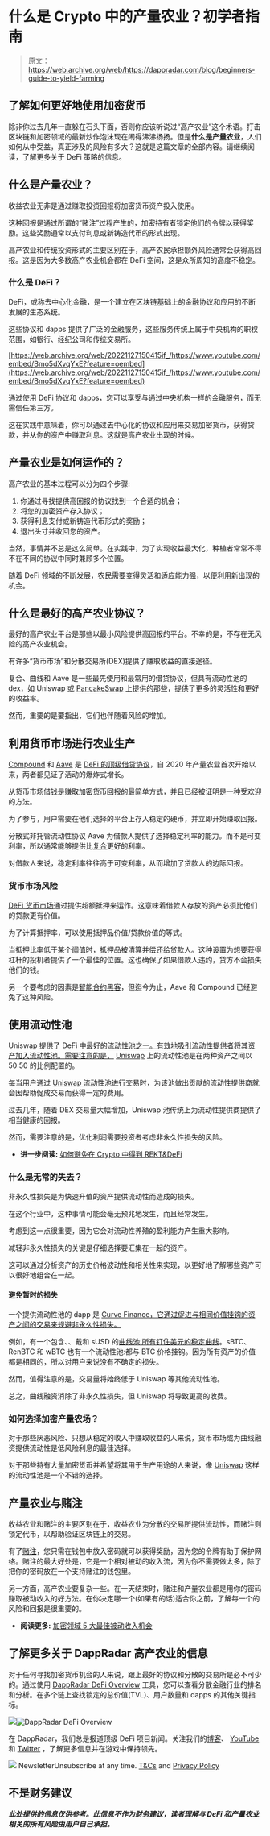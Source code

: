 # 什么是 Crypto 中的产量农业？初学者指南

> 原文：<https://web.archive.org/web/https://dappradar.com/blog/beginners-guide-to-yield-farming>

## 了解如何更好地使用加密货币

除非你过去几年一直躲在石头下面，否则你应该听说过“高产农业”这个术语。打击区块链和加密领域的最新炒作泡沫现在闹得沸沸扬扬。但是**什么是产量农业**，人们如何从中受益，真正涉及的风险有多大？这就是这篇文章的全部内容。请继续阅读，了解更多关于 DeFi 策略的信息。

## 什么是产量农业？

收益农业无非是通过赚取投资回报将加密货币资产投入使用。

这种回报是通过所谓的“赌注”过程产生的，加密持有者锁定他们的令牌以获得奖励。这些奖励通常以支付利息或新铸造代币的形式出现。

高产农业和传统投资形式的主要区别在于，高产农民承担额外风险通常会获得高回报。这是因为大多数高产农业机会都在 DeFi 空间，这是众所周知的高度不稳定。

### 什么是 DeFi？

DeFi，或称去中心化金融，是一个建立在区块链基础上的金融协议和应用的不断发展的生态系统。

这些协议和 dapps 提供了广泛的金融服务，这些服务传统上属于中央机构的职权范围，如银行、经纪公司和传统交易所。

[https://web.archive.org/web/20221127150415if_/https://www.youtube.com/embed/Bmo5dXvqYxE?feature=oembed](https://web.archive.org/web/20221127150415if_/https://www.youtube.com/embed/Bmo5dXvqYxE?feature=oembed)

通过使用 DeFi 协议和 dapps，您可以享受与通过中央机构一样的金融服务，而无需信任第三方。

这在实践中意味着，你可以通过去中心化的协议和应用来交易加密货币，获得贷款，并从你的资产中赚取利息。这就是高产农业出现的时候。

## 产量农业是如何运作的？

高产农业的基本过程可以分为四个步骤:

1.  你通过寻找提供高回报的协议找到一个合适的机会；
2.  将您的加密资产存入协议；
3.  获得利息支付或新铸造代币形式的奖励；
4.  退出头寸并收回您的资产。

当然，事情并不总是这么简单。在实践中，为了实现收益最大化，种植者常常不得不在不同的协议中同时兼顾多个位置。

随着 DeFi 领域的不断发展，农民需要变得灵活和适应能力强，以便利用新出现的机会。

## 什么是最好的高产农业协议？

最好的高产农业平台是那些以最小风险提供高回报的平台。不幸的是，不存在无风险的高产农业机会。

有许多“货币市场”和分散交易所(DEX)提供了赚取收益的直接途径。

复合、曲线和 Aave 是一些最先使用和最常用的借贷协议，但具有流动性池的 dex，如 Uniswap 或 [PancakeSwap](https://web.archive.org/web/20221127150415/https://dappradar.com/blog/what-is-pancakeswap-and-how-to-use-it) 上提供的那些，提供了更多的灵活性和更好的收益率。

然而，重要的是要指出，它们也伴随着风险的增加。

## 利用货币市场进行农业生产

[Compound](https://web.archive.org/web/20221127150415/http://compound.finance/) 和 [Aave](https://web.archive.org/web/20221127150415/https://dappradar.com/app/1823/aave) 是 [DeFi 的顶级借贷协议](https://web.archive.org/web/20221127150415/https://dappradar.com/rankings/category/defi)，自 2020 年产量农业首次开始以来，两者都见证了活动的爆炸式增长。

从货币市场借钱是赚取加密货币回报的最简单方式，并且已经被证明是一种受欢迎的方法。

为了参与，用户需要在他们选择的平台上存入稳定的硬币，并立即开始赚取回报。

分散式非托管流动性协议 Aave 为借款人提供了选择稳定利率的能力。而不是可变利率，所以通常能够提供比[复合](https://web.archive.org/web/20221127150415/https://dappradar.com/app/989/compound)更好的利率。

对借款人来说，稳定利率往往高于可变利率，从而增加了贷款人的边际回报。

### 货币市场风险

[DeFi 货币市场](https://web.archive.org/web/20221127150415/https://dappradar.com/rankings/category/defi)通过提供超额抵押来运作。这意味着借款人存放的资产必须比他们的贷款更有价值。

为了计算抵押率，可以使用抵押品价值/贷款价值的等式。

当抵押比率低于某个阈值时，抵押品被清算并偿还给贷款人。这种设置为想要获得杠杆的投机者提供了一个最佳的位置。这也确保了如果借款人违约，贷方不会损失他们的钱。

另一个要考虑的因素是[智能合约黑客](https://web.archive.org/web/20221127150415/https://dappradar.com/blog/25m-taken-in-defi-loan-attack)，但迄今为止，Aave 和 Compound 已经避免了这种风险。

## 使用流动性池

Uniswap 提供了 DeFi 中最好的[流动性池之一。有效地吸引流动性提供者将其资产加入流动性池。需要注意的是，](https://web.archive.org/web/20221127150415/https://dappradar.com/blog/what-is-liquidity-pool-and-liquidity-provider) [Uniswap](https://web.archive.org/web/20221127150415/https://dappradar.com/ethereum/exchanges/uniswap-1) 上的流动性池是在两种资产之间以 50:50 的比例配置的。

每当用户通过 [Uniswap 流动性池](https://web.archive.org/web/20221127150415/http://uniswap.io/)进行交易时，为该池做出贡献的流动性提供商就会因帮助促成交易而获得一定的费用。

过去几年，随着 DEX 交易量大幅增加，Uniswap 池传统上为流动性提供商提供了相当健康的回报。

然而，需要注意的是，优化利润需要投资者考虑非永久性损失的风险。

*   **进一步阅读:** [如何避免在 Crypto 中得到 REKT&DeFi](https://web.archive.org/web/20221127150415/https://dappradar.com/blog/how-to-avoid-getting-rekt-in-crypto-defi)

### 什么是无常的失去？

非永久性损失是为快速升值的资产提供流动性而造成的损失。

在这个行业中，这种事情可能会毫无预兆地发生，而且经常发生。

考虑到这一点很重要，因为它会对流动性养殖的盈利能力产生重大影响。

减轻非永久性损失的关键是仔细选择要汇集在一起的资产。

这可以通过分析资产的历史价格波动性和相关性来实现，以更好地了解哪些资产可以很好地组合在一起。

#### 避免暂时的损失

一个提供流动性池的 dapp 是 [Curve Finance，它通过促进与相同价值挂钩的资产之间的交易来规避非永久性损失。](https://web.archive.org/web/20221127150415/https://beta.curve.fi/?utm_source=DappRadar&utm_content=visit-website)

例如，有一个包含、、戴和 sUSD 的[曲线池:所有钉住美元的稳定曲线](https://web.archive.org/web/20221127150415/https://www.curve.fi/susdv2)。sBTC、RenBTC 和 wBTC 也有一个流动性池:都与 BTC 价格挂钩。因为所有资产的价值都是相同的，所以对用户来说没有不确定的损失。

然而，值得注意的是，交易量将始终低于 Uniswap 等其他流动性池。

总之，曲线融资消除了非永久性损失，但 Uniswap 将导致更高的收费。

### 如何选择加密产量农场？

对于那些厌恶风险、只想从稳定的收入中赚取收益的人来说，货币市场或为曲线融资提供流动性是低风险利息的最佳选择。

对于那些持有大量加密货币并希望将其用于生产用途的人来说，像 [Uniswap](https://web.archive.org/web/20221127150415/https://uniswap.org/) 这样的流动性池是一个不错的选择。

## 产量农业与赌注

收益农业和赌注的主要区别在于，收益农业为分散的交易所提供流动性，而赌注则锁定代币，以帮助验证区块链上的交易。

有了[赌注](https://web.archive.org/web/20221127150415/https://dappradar.com/blog/what-is-crypto-staking-and-how-does-it-benefit-you)，您只需在钱包中放入密码就可以获得奖励，因为您的令牌有助于保护网络。赌注的最大好处是，它是一个相对被动的收入流，因为你不需要做太多，除了把你的密码放在一个支持赌注的钱包里。

另一方面，高产农业要复杂一些。在一天结束时，赌注和产量农业都是用你的密码赚取被动收入的好方法。在你决定哪一个(如果有的话)适合你之前，了解每一个的风险和回报是很重要的。

*   **阅读更多:** [加密领域 5 大最佳被动收入机会](https://web.archive.org/web/20221127150415/https://dappradar.com/blog/top-5-best-passive-income-opportunities-in-crypto)

## 了解更多关于 DappRadar 高产农业的信息

对于任何寻找加密货币机会的人来说，跟上最好的协议和分散的交易所是必不可少的。通过使用 [DappRadar DeFi Overview](https://web.archive.org/web/20221127150415/https://dappradar.com/defi) 工具，您可以查看分散金融行业的排名和分析。在多个链上查找锁定的总价值(TVL)、用户数量和 dapps 的其他关键指标。

![](img/f9682d0464ee0ccb36c74272a5d73599.png)![DappRadar DeFi Overview](img/53d9cbb8d203ad2a8e16c6ce6f7cb1c6.png)

在 DappRadar，我们总是报道顶级 DeFi 项目新闻。关注我们的[博客](https://web.archive.org/web/20221127150415/https://dappradar.com/blog/)、 [YouTube](https://web.archive.org/web/20221127150415/https://www.youtube.com/c/DappRadar) 和 [Twitter](https://web.archive.org/web/20221127150415/https://twitter.com/dappradar) ，了解更多信息并在游戏中保持领先。

![](img/6d5a4a2d609c56e1a5771717e54ba759.png) NewsletterUnsubscribe at any time. [T&Cs](https://web.archive.org/web/20221127150415/https://dappradar.com/terms) and [Privacy Policy](https://web.archive.org/web/20221127150415/https://dappradar.com/privacy-policy)

## 不是财务建议

***此处提供的信息仅供参考。此信息不作为财务建议，读者理解与 DeFi 和产量农业相关的所有风险由用户自己承担。***